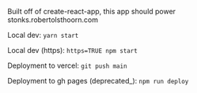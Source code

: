 Built off of create-react-app, this app should power stonks.robertolsthoorn.com

Local dev: `yarn start`

Local dev (https): `https=TRUE npm start`

Deployment to vercel: `git push main`

Deployment to gh pages (deprecated_): `npm run deploy`
